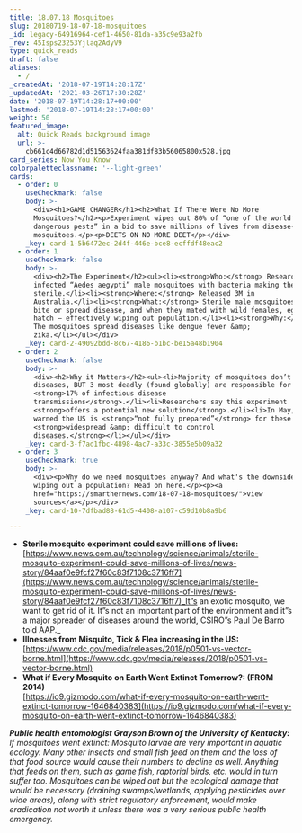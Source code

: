 ```yaml
---
title: 18.07.18 Mosquitoes
slug: 20180719-18-07-18-mosquitoes
_id: legacy-64916964-cef1-4650-81da-a35c9e93a2fb
_rev: 45Isps23253Yjlaq2AdyV9
type: quick_reads
draft: false
aliases:
  - /
_createdAt: '2018-07-19T14:28:17Z'
_updatedAt: '2021-03-26T17:30:28Z'
date: '2018-07-19T14:28:17+00:00'
lastmod: '2018-07-19T14:28:17+00:00'
weight: 50
featured_image:
  alt: Quick Reads background image
  url: >-
    cb661c4d66782d1d51563624faa381df83b56065800x528.jpg
card_series: Now You Know
colorpaletteclassname: '--light-green'
cards:
  - order: 0
    useCheckmark: false
    body: >-
      <div><h1>GAME CHANGER</h1><h2>What If There Were No More
      Mosquitoes?</h2><p>Experiment wipes out 80% of “one of the world’s most
      dangerous pests” in a bid to save millions of lives from disease-carrying
      mosquitoes.</p><p>DEETS ON NO MORE DEET</p></div>
    _key: card-1-5b6472ec-2d4f-446e-bce8-ecffdf48eac2
  - order: 1
    useCheckmark: false
    body: >-
      <div><h2>The Experiment</h2><ul><li><strong>Who:</strong> Researchers
      infected “Aedes aegypti” male mosquitoes with bacteria making them
      sterile.</li><li><strong>Where:</strong> Released 3M in
      Australia.</li><li><strong>What:</strong> Sterile male mosquitoes didn’t
      bite or spread disease, and when they mated with wild females, eggs didn’t
      hatch – effectively wiping out population.</li><li><strong>Why:</strong>
      The mosquitoes spread diseases like dengue fever &amp;
      zika.</li></ul></div>
    _key: card-2-49092bdd-8c67-4186-b1bc-be15a48b1904
  - order: 2
    useCheckmark: false
    body: >-
      <div><h2>Why it Matters</h2><ul><li>Majority of mosquitoes don’t spread
      diseases, BUT 3 most deadly (found globally) are responsible for
      <strong>17% of infectious disease
      transmissions</strong>.</li><li>Researchers say this experiment
      <strong>offers a potential new solution</strong>.</li><li>In May, the CDC
      warned the US is <strong>“not fully prepared”</strong> for these
      <strong>widespread &amp; difficult to control
      diseases.</strong></li></ul></div>
    _key: card-3-f7ad1fbc-4898-4ac7-a33c-3855e5b09a32
  - order: 3
    useCheckmark: true
    body: >-
      <div><p>Why do we need mosquitoes anyway? And what's the downside to
      wiping out a population? Read on here.</p><p><a
      href="https://smarthernews.com/18-07-18-mosquitoes/">view
      sources</a></p></div>
    _key: card-10-7dfbad88-61d5-4408-a107-c59d10b8a9b6

---
```

* **Sterile mosquito experiment could save millions of lives:**  
[https://www.news.com.au/technology/science/animals/sterile-mosquito-experiment-could-save-millions-of-lives/news-story/84aaf0e9fcf27f60c83f7108c3716ff7](https://www.news.com.au/technology/science/animals/sterile-mosquito-experiment-could-save-millions-of-lives/news-story/84aaf0e9fcf27f60c83f7108c3716ff7)_It”s an exotic mosquito, we want to get rid of it. It”s not an important part of the environment and it”s a major spreader of diseases around the world, CSIRO”s Paul De Barro told AAP._
* **Illnesses from Misquito, Tick & Flea increasing in the US:**  
[https://www.cdc.gov/media/releases/2018/p0501-vs-vector-borne.html](https://www.cdc.gov/media/releases/2018/p0501-vs-vector-borne.html)
* **What if Every Mosquito on Earth Went Extinct Tomorrow?: (FROM 2014)**  
[https://io9.gizmodo.com/what-if-every-mosquito-on-earth-went-extinct-tomorrow-1646840383](https://io9.gizmodo.com/what-if-every-mosquito-on-earth-went-extinct-tomorrow-1646840383)  
  
_**Public health entomologist Grayson Brown of the University of Kentucky:** If mosquitoes went extinct: Mosquito larvae are very important in aquatic ecology. Many other insects and small fish feed on them and the loss of that food source would cause their numbers to decline as well. Anything that feeds on them, such as game fish, raptorial birds, etc. would in turn suffer too. Mosquitoes can be wiped out but the ecological damage that would be necessary (draining swamps/wetlands, applying pesticides over wide areas), along with strict regulatory enforcement, would make eradication not worth it unless there was a very serious public health emergency._